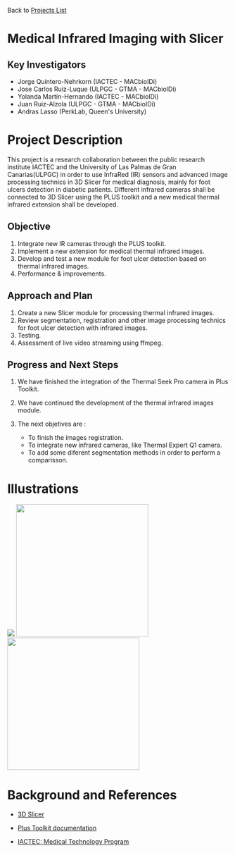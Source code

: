 Back to [Projects List](../../FIXME.md#ProjectsList)

# Medical Infrared Imaging with Slicer 
## Key Investigators

- Jorge Quintero-Nehrkorn (IACTEC - MACbioIDi)
- Jose Carlos Ruiz-Luque (ULPGC - GTMA - MACbioIDi)
- Yolanda Martin-Hernando (IACTEC - MACbioIDi)
- Juan Ruiz-Alzola (ULPGC - GTMA - MACbioIDi)
- Andras Lasso (PerkLab, Queen's University)

# Project Description

This project is a research collaboration between the public research institute IACTEC and the University of Las Palmas de Gran Canarias(ULPGC) in order to use InfraRed (IR) sensors and advanced image processing technics in 3D Slicer for medical diagnosis, mainly for foot ulcers detection in diabetic patients. Different infrared cameras shall be connected to 3D Slicer using the PLUS toolkit and a new medical thermal infrared extension shall be developed.

## Objective

1. Integrate new IR cameras through the PLUS toolkit.
2. Implement a new extension for medical thermal infrared images.
3. Develop and test a new module for foot ulcer detection based on thermal infrared images.
4. Performance & improvements.

## Approach and Plan

1. Create a new Slicer module for processing thermal infrared images. 
2. Review segmentation, registration and other image processing technics for foot ulcer detection with infrared images.
3. Testing.
4. Assessment of live video streaming using ffmpeg.

## Progress and Next Steps

<!--Describe progress and next steps in a few bullet points as you are
making progress.-->
1. We have finished the integration of the Thermal Seek Pro camera in Plus Toolkit.

2. We have continued the development of the thermal infrared images module. 

3. The next objetives are :
    - To finish the images registration.
    - To integrate new infrared cameras, like Thermal Expert Q1 camera.
    - To add some diferent segmentation methods in order to perform a comparisson. 

# Illustrations

<!--Add pictures and links to videos that demonstrate what has been
accomplished.-->
<!--3D Slicer Training Network.-->

<img src="https://raw.githubusercontent.com/NA-MIC/ProjectWeek/master/PW27_2018_Boston/Projects/MedicalInfraredImagingwithSlicer/PiesRecortados.png">

<img src="https://raw.githubusercontent.com/NA-MIC/ProjectWeek/master/PW27_2018_Boston/Projects/MedicalInfraredImagingwithSlicer/Plus%2BSlicer.png" width="300">

<img src="https://raw.githubusercontent.com/NA-MIC/ProjectWeek/master/PW27_2018_Boston/Projects/MedicalInfraredImagingwithSlicer/SlicerInfraredModule.png" width="300">

# Background and References

<!--Use this space for information that may help people better understand
your project, like links to papers, source code, or data.-->

+ [3D Slicer](https://www.slicer.org)

+ [Plus Toolkit documentation](http://perk-software.cs.queensu.ca/plus/doc/nightly/user/index.html)

+ [IACTEC: Medical Technology Program](http://www.iac.es/iactec.php?op1=141&op2=462)
